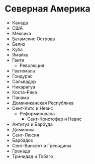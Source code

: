 # Северная Америка

*   Канада
*   США
*   Мексика
*   Багамские Острова
*   Белиз
*   Куба
*   Ямайка
*   Гаити
    *   Революция
*   Гватемала
*   Гондурас
*   Сальвадор
*   Никарагуа
*   Коста-Рика
*   Панама
*   Доминиканская Республика
*   Сент-Китс и Невис
    *   Реформирована
        *   Сент-Кристофер и Невис
*   Антигуа и Барбуда
*   Доминика
*   Сент-Люсия
*   Барбадос
*   Сент-Винсент и Гренадины
*   Гренада
*   Тринидад и Тобаго
